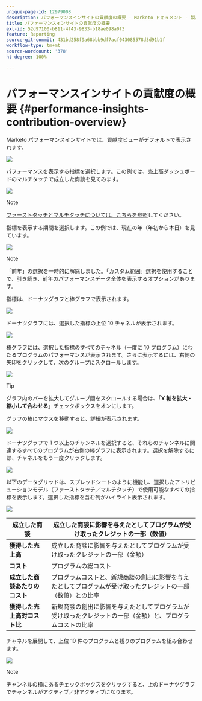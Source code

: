 ```yaml
---
unique-page-id: 12979008
description: パフォーマンスインサイトの貢献度の概要 - Marketo ドキュメント - 製品ドキュメント
title: パフォーマンスインサイトの貢献度の概要
exl-id: 52d97100-b811-4f43-9833-b18ae098a0f3
feature: Reporting
source-git-commit: 431bd258f9a68bbb9df7acf043085578d3d91b1f
workflow-type: tm+mt
source-wordcount: '378'
ht-degree: 100%

---
```


# パフォーマンスインサイトの貢献度の概要 {#performance-insights-contribution-overview}

Marketo パフォーマンスインサイトでは、貢献度ビューがデフォルトで表示されます。

![](assets/one-1.png)

パフォーマンスを表示する指標を選択します。この例では、売上高ダッシュボードのマルチタッチで成立した商談を見てみます。

![](assets/2.png)

>[!NOTE]
>
>[ファーストタッチとマルチタッチについては、こちらを参照](/help/marketo/product-docs/reporting/revenue-cycle-analytics/revenue-tools/attribution/understanding-attribution.md)してください。

指標を表示する期間を選択します。この例では、現在の年（年初から本日）を見ています。

![](assets/3-1.png)

>[!NOTE]
>
>「前年」の選択を一時的に解除しました。「カスタム範囲」選択を使用することで、引き続き、前年のパフォーマンスデータ全体を表示するオプションがあります。

指標は、ドーナツグラフと棒グラフで表示されます。

![](assets/four.png)

ドーナツグラフには、選択した指標の上位 10 チャネルが表示されます。

![](assets/5-1.png)

棒グラフには、選択した指標のすべてのチャネル（一度に 10 プログラム）にわたるプログラムのパフォーマンスが表示されます。さらに表示するには、右側の矢印をクリックして、次のグループにスクロールします。

![](assets/six.png)

>[!TIP]
>
>グラフ内のバーを拡大してグループ間をスクロールする場合は、「**Y 軸を拡大・縮小して合わせる**」チェックボックスをオンにします。

グラフの棒にマウスを移動すると、詳細が表示されます。

![](assets/seven.png)

ドーナツグラフで 1 つ以上のチャンネルを選択すると、それらのチャンネルに関連するすべてのプログラムが右側の棒グラフに表示されます。選択を解除するには、チャネルをもう一度クリックします。

![](assets/eight.png)

以下のデータグリッドは、スプレッドシートのように機能し、選択したアトリビューションモデル（ファーストタッチ／マルチタッチ）で使用可能なすべての指標を表示します。選択した指標を含む列がハイライト表示されます。

![](assets/9.png)

| **成立した商談** | 成立した商談に影響を与えたとしてプログラムが受け取ったクレジットの一部（数値） |
|---|---|
| **獲得した売上高** | 成立した商談に影響を与えたとしてプログラムが受け取ったクレジットの一部（金額） |
| **コスト** | プログラムの総コスト |
| **成立した商談あたりのコスト** | プログラムコストと、新規商談の創出に影響を与えたとしてプログラムが受け取ったクレジットの一部（数値）との比率 |
| **獲得した売上高対コスト比** | 新規商談の創出に影響を与えたとしてプログラムが受け取ったクレジットの一部（金額）と、プログラムコストの比率 |

チャネルを展開して、上位 10 件のプログラムと残りのプログラムを組み合わせます。

![](assets/10.png)

>[!NOTE]
>
>チャンネルの横にあるチェックボックスをクリックすると、上のドーナツグラフでチャンネルがアクティブ／非アクティブになります。
